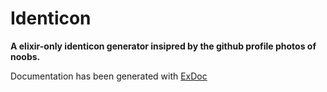 # Identicon

**A elixir-only identicon generator insipred by the github profile photos of noobs.**


Documentation has been generated with [ExDoc](https://github.com/elixir-lang/ex_doc)



